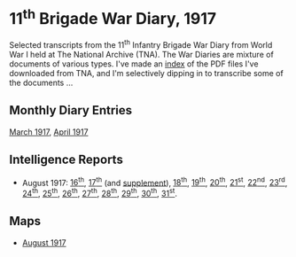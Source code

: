 # 11<sup>th</sup> Brigade War Diary, 1917

Selected transcripts from the 11<sup>th</sup> Infantry Brigade War Diary from World War I held at The National Archive (TNA). The War Diaries are mixture of documents of various types. I've made an [index](index.xhtml) of the PDF files I've downloaded from TNA, and I'm selectively dipping in to transcribe some of the documents ...

## Monthly Diary Entries

[March 1917](1917-03-diary.xhtml), [April 1917](1917-04-diary.xhtml)

## Intelligence Reports

- August 1917: [16<sup>th</sup>](1917-08-16-intsum.xhtml), [17<sup>th</sup>](1917-08-17-intsum.xhtml) (and [supplement](1917-08-17-intsum-supp.xhtml)), [18<sup>th</sup>](1917-08-18-intsum.xhtml), [19<sup>th</sup>](1917-08-19-intsum.xhtml), 
[20<sup>th</sup>](1917-08-20-intsum.xhtml), 
[21<sup>st</sup>](1917-08-21-intsum.xhtml), 
[22<sup>nd</sup>](1917-08-22-intsum.xhtml), 
[23<sup>rd</sup>](1917-08-23-intsum.xhtml), 
[24<sup>th</sup>](1917-08-24-intsum.xhtml), 
[25<sup>th</sup>](1917-08-25-intsum.xhtml), [26<sup>th</sup>](1917-08-26-intsum.xhtml), [27<sup>th</sup>](1917-08-27-intsum.xhtml), [28<sup>th</sup>](1917-08-28-intsum.xhtml), [29<sup>th</sup>](1917-08-29-intsum.xhtml), [30<sup>th</sup>](1917-08-30-intsum.xhtml), [31<sup>st</sup>](1917-08-31-intsum.xhtml).

## Maps
- [August 1917](1917-08-map.xhtml)